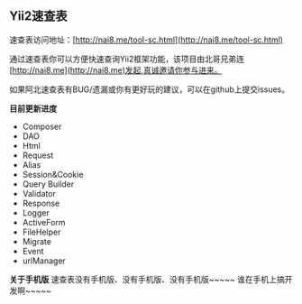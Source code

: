 ## Yii2速查表
速查表访问地址：[http://nai8.me/tool-sc.html](http://nai8.me/tool-sc.html)

通过速查表你可以方便快速查询Yii2框架功能，该项目由北哥兄弟连[http://nai8.me](http://nai8.me)发起,真诚邀请你参与进来。

如果阿北速查表有BUG/遗漏或你有更好玩的建议，可以在github上提交issues。

**目前更新进度**
- Composer
- DAO
- Html
- Request
- Alias
- Session&Cookie
- Query Builder
- Validator
- Response
- Logger
- ActiveForm
- FileHelper
- Migrate
- Event
- urlManager

**关于手机版**
速查表没有手机版、没有手机版、没有手机版~~~~~ 谁在手机上搞开发啊~~~~~